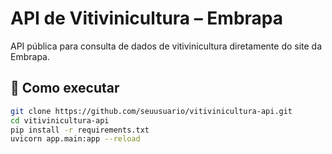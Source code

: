 # API de Vitivinicultura – Embrapa

API pública para consulta de dados de vitivinicultura diretamente do site da Embrapa.

## 🚀 Como executar

```bash
git clone https://github.com/seuusuario/vitivinicultura-api.git
cd vitivinicultura-api
pip install -r requirements.txt
uvicorn app.main:app --reload

